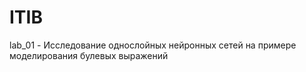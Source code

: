 # ITIB

lab_01 - Исследование однослойных нейронных сетей на примере моделирования булевых выражений
